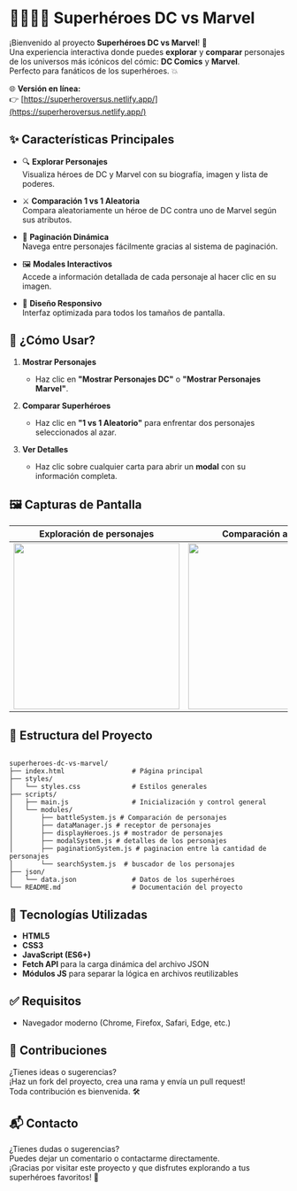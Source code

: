 # 🦸‍♂️🦸‍♀️ Superhéroes DC vs Marvel

¡Bienvenido al proyecto **Superhéroes DC vs Marvel**! 🎉  
Una experiencia interactiva donde puedes **explorar** y **comparar** personajes de los universos más icónicos del cómic: **DC Comics** y **Marvel**.  
Perfecto para fanáticos de los superhéroes. 💥

🌐 **Versión en línea:**  
👉 [https://superheroversus.netlify.app/](https://superheroversus.netlify.app/)


## ✨ Características Principales

- 🔍 **Explorar Personajes**  
  Visualiza héroes de DC y Marvel con su biografía, imagen y lista de poderes.

- ⚔️ **Comparación 1 vs 1 Aleatoria**  
  Compara aleatoriamente un héroe de DC contra uno de Marvel según sus atributos.

- 📄 **Paginación Dinámica**  
  Navega entre personajes fácilmente gracias al sistema de paginación.

- 🖼️ **Modales Interactivos**  
  Accede a información detallada de cada personaje al hacer clic en su imagen.

- 📱 **Diseño Responsivo**  
  Interfaz optimizada para todos los tamaños de pantalla.

## 🚀 ¿Cómo Usar?

1. **Mostrar Personajes**  
   - Haz clic en **"Mostrar Personajes DC"** o **"Mostrar Personajes Marvel"**.

2. **Comparar Superhéroes**  
   - Haz clic en **"1 vs 1 Aleatorio"** para enfrentar dos personajes seleccionados al azar.

3. **Ver Detalles**  
   - Haz clic sobre cualquier carta para abrir un **modal** con su información completa.


## 🖼️ Capturas de Pantalla

| Exploración de personajes                                                                                | Comparación aleatoria                                                                                    | Modal de detalles                                                                                        |
|----------------------------------------------------------------------------------------------- | -------------------------------------------------------------------------------------------------------- | -------------------------------------------------------------------------------------------------------- |
| <img src="https://github.com/user-attachments/assets/0f949879-cc8c-4edd-a662-68bf10aaf3ca" width="300"/> | <img src="https://github.com/user-attachments/assets/e5bafa54-6fe7-4cf3-a084-93eb898da659" width="300"/> | <img src="https://github.com/user-attachments/assets/6ccdfe19-f14d-46eb-9021-8a57cd25ee90" width="300"/> |

## 📁 Estructura del Proyecto

```

superheroes-dc-vs-marvel/
├── index.html                 # Página principal
├── styles/
│   └── styles.css             # Estilos generales
├── scripts/
│   ├── main.js                # Inicialización y control general
│   └── modules/
│       ├── battleSystem.js # Comparación de personajes
│       ├── dataManager.js # receptor de personajes
│       ├── displayHeroes.js # mostrador de personajes
│       ├── modalSystem.js # detalles de los personajes
│       ├── paginationSystem.js # paginacion entre la cantidad de personajes
│       └── searchSystem.js  # buscador de los personajes
├── json/
│   └── data.json              # Datos de los superhéroes
└── README.md                  # Documentación del proyecto

```

## 🧰 Tecnologías Utilizadas

- **HTML5**  
- **CSS3**  
- **JavaScript (ES6+)**  
- **Fetch API** para la carga dinámica del archivo JSON  
- **Módulos JS** para separar la lógica en archivos reutilizables

## ✅ Requisitos

- Navegador moderno (Chrome, Firefox, Safari, Edge, etc.)


## 🙌 Contribuciones

¿Tienes ideas o sugerencias?  
¡Haz un fork del proyecto, crea una rama y envía un pull request!  
Toda contribución es bienvenida. 🛠️


## 📬 Contacto

¿Tienes dudas o sugerencias?  
Puedes dejar un comentario o contactarme directamente.  
¡Gracias por visitar este proyecto y que disfrutes explorando a tus superhéroes favoritos! 🚀

